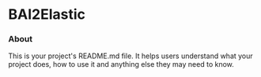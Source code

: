 BAI2Elastic
===========

### About

This is your project's README.md file. It helps users understand what your
project does, how to use it and anything else they may need to know.